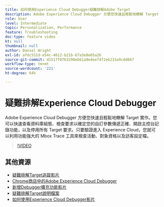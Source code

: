 ```yaml
---
title: 如何使用Experience Cloud Debugger疑難排解Adobe Target
description: Adobe Experience Cloud Debugger 方便您快速且輕鬆地瞭解 Target 實作。您可以快速查看資料庫組態、檢查要求以確定您的自訂參數傳遞正確、開啟主控台記錄功能，以及停用所有 Target 要求。只要驗證進入 Experience Cloud，您就可以利用功能強大的 Mbox Trace 工具來檢查活動、對象資格以及訪客設定檔。
role: User
level: Intermediate
topic: Personalization, Performance
feature: Troubleshooting
doc-type: feature video
kt: null
thumbnail: null
author: Daniel Wright
exl-id: afdc531d-e54c-4612-b21b-67a3e8e65a26
source-git-commit: d1517f0763290eb61a9e4eef4f2eb215a9cdd667
workflow-type: tm+mt
source-wordcount: '221'
ht-degree: 64%

---
```


# 疑難排解Experience Cloud Debugger

Adobe Experience Cloud Debugger 方便您快速且輕鬆地瞭解 Target 實作。您可以快速查看資料庫組態、檢查要求以確定您的自訂參數傳遞正確、開啟主控台記錄功能，以及停用所有 Target 要求。只要驗證進入 Experience Cloud，您就可以利用功能強大的 Mbox Trace 工具來檢查活動、對象資格以及訪客設定檔。

>[!VIDEO](https://video.tv.adobe.com/v/23115/?quality=12)

## 其他資源

* [疑難排解Target追蹤影片](troubleshoot-with-target-traces.md)
* [Chrome商店中的Adobe Experience Cloud Debugger](https://chrome.google.com/webstore/detail/adobe-experience-cloud-de/ocdmogmohccmeicdhlhhgepeaijenapj)
* [新增Debugger擴充功能影片](https://experienceleague.adobe.com/docs/debugger-learn/tutorials/experience-cloud-debugger/add-the-extension.html?lang=en)
* [疑難排解Target說明檔案](https://experienceleague.adobe.com/docs/target/using/troubleshoot/troubleshooting-target.html?lang=en)
* [如何使用Experience Cloud Debugger影片](https://experienceleague.adobe.com/docs/debugger-learn/tutorials/experience-cloud-debugger/use-the-experience-cloud-debugger.html?lang=en)
